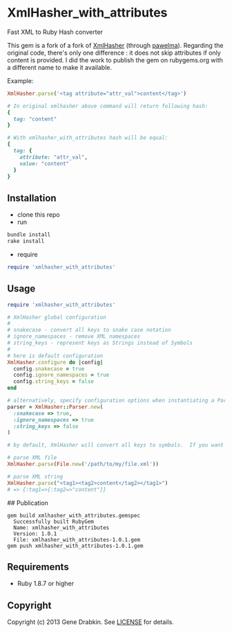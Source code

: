 # XmlHasher_with_attributes

Fast XML to Ruby Hash converter

This gem is a fork of a fork of [XmlHasher](https://github.com/cloocher/xmlhasher) (through [pawelma](https://github.com/pawelma/xmlhasher)).
Regarding the original code, there's only one difference : it does not skip attributes if only content is provided.
I did the work to publish the gem on rubygems.org with a different name to make it available.

Example:
```ruby
XmlHasher.parse('<tag attribute="attr_val">content</tag>')

# In original xmlhasher above command will return following hash:
{
  tag: "content"
}

# With xmlhasher_with_attributes hash will be equal:
{
  tag: {
    attribute: "attr_val",
    value: "content"
  }
}
```

## Installation

* clone this repo
* run
```ruby
bundle install
rake install
```

* require
```ruby
require 'xmlhasher_with_attributes'
```

## Usage

```ruby
require 'xmlhasher_with_attributes'

# XmlHasher global configuration
#
# snakecase - convert all keys to snake case notation
# ignore_namespaces - remove XML namespaces
# string_keys - represent keys as Strings instead of Symbols
#
# here is default configuration
XmlHasher.configure do |config|
  config.snakecase = true
  config.ignore_namespaces = true
  config.string_keys = false
end

# alternatively, specify configuration options when instantiating a Parser
parser = XmlHasher::Parser.new(
  :snakecase => true,
  :ignore_namespaces => true
  :string_keys => false
)

# by default, XmlHasher will convert all keys to symbols.  If you want all keys to be Strings, set :string_keys option to 'true'

# parse XML file
XmlHasher.parse(File.new('/path/to/my/file.xml'))

# parse XML string
XmlHasher.parse("<tag1><tag2>content</tag2></tag1>")
# => {:tag1=>{:tag2=>"content"}}
```

## Publication
```
gem build xmlhasher_with_attributes.gemspec
  Successfully built RubyGem
  Name: xmlhasher_with_attributes
  Version: 1.0.1
  File: xmlhasher_with_attributes-1.0.1.gem
gem push xmlhasher_with_attributes-1.0.1.gem
```

## Requirements

* Ruby 1.8.7 or higher

## Copyright
Copyright (c) 2013 Gene Drabkin.
See [LICENSE][] for details.

[license]: LICENSE.md

